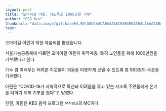 ```yaml
---
layout: post
title: "오마이걸 아린, 저소득층 1000만원 기부"
author: "CSS Dev"
thumbnail: "data:image/gif;base64,R0lGODlhAQABAAAAACH5BAEKAAEALAAAAAABAAEAAAICTAEAOw=="
tags: 
---
```



오마이걸 아린이 착한 마음씨를 뽐냈습니다.

서울가슴공동체에 따르면 오마이걸 아린이 취약계층, 특히 노인들을 위해 1000만원을 기부했다고 한다.

가수 겸 여배우는 어려운 이웃들이 겨울을 따뜻하게 보낼 수 있도록 총 563점의 속옷을 기부했다.

아린은 "COVID-19가 지속적으로 확산돼 어려움을 겪고 있는 저소득 주민들에게 온기를 더하기 위해 기부를 했다"고 말했다.

한편, 아린은 KBS 음악 프로그램 `뮤직뱅크`의 MC이다.